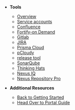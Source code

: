 - **Tools**
  - [Overview](tools-overview) 
  - [Service accounts](service-accounts)
  - [Confluence](confluence/confluence-overview)
  - [Fortify-on Demand](fod/fod-overview)
  - [Gitlab](gitlab/gitlab-overview)  
  - [JIRA](jira/jira-overview) 
  - [Prisma Cloud](prisma-cloud/prisma-cloud-overview)
  - [pCloudy](pcloudy/pcloudy-overview)
  - [release tool](release-tool-overview)
  - [SonarQube](sonarqube/sonarqube-overview)
  - [Thinking Hats](thinking-hats/thinking-hats-overview)
  - [Nexus IQ](nexus-iq/nexus-iq-overview)
  - [Nexus Repository Pro](nexus-repository/nexus-repository-pro-overview)


  
- **Additional Resources**
  - [Back to Getting Started](https://docs.developer.tech.gov.sg/docs/ship-hats-getting-started-guide/#/)
  - [Head Over to Portal Guide](https://docs.developer.tech.gov.sg/docs/ship-hats-portal-guide/#/ship-hats-portal-overview)